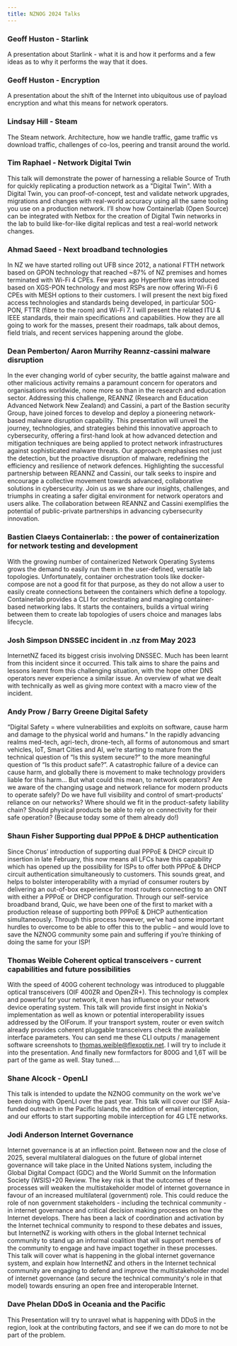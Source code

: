 ```yaml
---
title: NZNOG 2024 Talks
---
```


### Geoff Huston  - Starlink
A presentation about Starlink - what it is and how it performs and a few ideas as to why it performs the way that it does.

### Geoff Huston -  Encryption
A presentation about the shift of the Internet into ubiquitous use of payload encryption and what this means for network operators.

### Lindsay Hill  - Steam
The Steam network. Architecture, how we handle traffic, game traffic vs download traffic, challenges of co-los, peering and transit around the world.

### Tim Raphael - Network Digital Twin
This talk will demonstrate the power of harnessing a reliable Source of Truth for quickly replicating a production network as a "Digital Twin". With a Digital Twin, you can proof-of-concept, test and validate network upgrades, migrations and changes with real-world accuracy using all the same tooling you use on a production network. I’ll show how Containerlab (Open Source) can be integrated with Netbox for the creation of Digital Twin networks in the lab to build like-for-like digital replicas and test a real-world network changes.

### Ahmad Saeed - Next broadband technologies
In NZ we have started rolling out UFB since 2012, a national FTTH network based on GPON technology that reached  ~87% of NZ premises and homes terminated with Wi-Fi 4 CPEs. Few years ago Hyperfibre was introduced based on XGS-PON technology and most RSPs are now offering Wi-Fi 6 CPEs with MESH options to their customers.
I will present the next big fixed access technologies and standards being developed, in particular 50G-PON, FTTR (fibre to the room) and Wi-Fi 7. I will present the related ITU & IEEE standards, their main specifications and capabilities. How they are all going to work for the masses, present their roadmaps, talk about demos, field trials, and recent services happening around the globe. 

### Dean Pemberton/ Aaron Murrihy  Reannz-cassini malware disruption
In the ever changing world of cyber security, the battle against malware and other malicious activity remains a paramount concern for operators and organisations worldwide, none more so than in the research and education sector.  Addressing this challenge, REANNZ (Research and Education Advanced Network New Zealand) and Cassini, a part of the Bastion security Group, have joined forces to develop and deploy a pioneering network-based malware disruption capability. 
This presentation will unveil the journey, technologies, and strategies behind this innovative approach to cybersecurity, offering a first-hand look at how advanced detection and mitigation techniques are being applied to protect network infrastructures against sophisticated malware threats.
Our approach emphasises not just the detection, but the proactive disruption of malware, redefining the efficiency and resilience of network defences.
Highlighting the successful partnership between REANNZ and Cassini, our talk seeks to inspire and encourage a collective movement towards advanced, collaborative solutions in cybersecurity. Join us as we share our insights, challenges, and triumphs in creating a safer digital environment for network operators and users alike. The collaboration between REANNZ and Cassini exemplifies the potential of public-private partnerships in advancing cybersecurity innovation. 

### Bastien Claeys  Containerlab: : the power of containerization for network testing and development
With the growing number of containerized Network Operating Systems grows the demand to easily run them in the user-defined, versatile lab topologies. Unfortunately, container orchestration tools like docker-compose are not a good fit for that purpose, as they do not allow a user to easily create connections between the containers which define a topology. Containerlab provides a CLI for orchestrating and managing container-based networking labs. It starts the containers, builds a virtual wiring between them to create lab topologies of users choice and manages labs lifecycle.

### Josh Simpson  DNSSEC incident in .nz from May 2023
InternetNZ faced its biggest crisis involving DNSSEC.
Much has been learnt from this incident since it occurred.
This talk aims to share the pains and lessons learnt from this challenging situation, with the hope other DNS operators never experience a similar issue.
An overview of what we dealt with technically as well as giving more context with a macro view of the incident.

### Andy Prow / Barry Greene  Digital Safety
“Digital Safety = where vulnerabilities and exploits on software, cause harm and damage to the physical world and humans.”
In the rapidly advancing realms med-tech, agri-tech, drone-tech, all forms of autonomous and smart vehicles, IoT, Smart Cities and AI, we’re starting to mature from the technical question of “Is this system secure?” to the more meaningful question of “Is this product safe?”. A catastrophic failure of a device can cause harm, and globally there is movement to make technology providers liable for this harm…
But what could this mean, to network operators? Are we aware of the changing usage and network reliance for modern products to operate safely? Do we have full visibility and control of smart-products’ reliance on our networks? Where should we fit in the product-safety liability chain? Should physical products be able to rely on connectivity for their safe operation?
(Because today some of them already do!)

### Shaun Fisher  Supporting dual PPPoE & DHCP authentication
Since Chorus’ introduction of supporting dual PPPoE & DHCP circuit ID insertion in late February, this now means all LFCs have this capability which has opened up the possibility for ISPs to offer both PPPoE & DHCP circuit authentication simultaneously to customers.
This sounds great, and helps to bolster interoperability with a myriad of consumer routers by delivering an out-of-box experience for most routers connecting to an ONT with either a PPPoE or DHCP configuration.
Through our self-service broadband brand, Quic, we have been one of the first to market with a production release of supporting both PPPoE & DHCP authentication simultaneously. Through this process however, we’ve had some important hurdles to overcome to be able to offer this to the public – and would love to save the NZNOG community some pain and suffering if you’re thinking of doing the same for your ISP!

### Thomas Weible  Coherent optical transceivers - current capabilities and future possibilities
With the speed of 400G coherent technology was introduced to pluggable optical transceivers (OIF 400ZR and OpenZR+). This technology is complex and powerful for your network, it even has influence on your network device operating system.
This talk will provide first insight in Nokia's implementation as well as known or potential interoperability issues addressed by the OIForum. If your transport system, router or even switch already provides coherent pluggable transceivers check the available interface parameters. You can send me these CLI outputs / management software screenshots to thomas.weible@flexoptix.net. I will try to include it into the presentation. 
And finally new formfactors for 800G and 1,6T will be part of the game as well. Stay tuned....
​
### Shane Alcock - OpenLI
This talk is intended to update the NZNOG community on the work we've been doing with OpenLI over the past year. This talk will cover our ISIF Asia-funded outreach in the Pacific Islands, the addition of email interception, and our efforts to start supporting mobile interception for 4G LTE networks.

### Jodi Anderson  Internet Governance
Internet governance is at an inflection point. Between now and the close of 2025, several multilateral dialogues on the future of global internet governance will take place in the United Nations system, including the Global Digital Compact (GDC) and the World Summit on the Information Society (WSIS)+20 Review. 
The key risk is that the outcomes of these processes will weaken the multistakeholder model of internet governance in favour of an increased multilateral (government) role. This could reduce the role of non government stakeholders - including the technical community - in internet governance and critical decision making processes on how the Internet develops. 
There has been a lack of coordination and activation by the Internet technical community to respond to these debates and issues, but InternetNZ is working with others in the global Internet technical community to stand up an informal coalition that will support members of the community to engage and have impact together in these processes. 
This talk will cover what is happening in the global internet governance system, and explain how InternetNZ and others in the Internet technical community are engaging to defend and improve the multistakeholder model of internet governance (and secure the technical community's role in that model) towards ensuring an open free and interoperable Internet. 

### Dave Phelan  DDoS in Oceania and the Pacific
This Presentation will try to unravel what is happening with DDoS in the region, look at the contributing factors, and see if we can do more to not be part of the problem.

